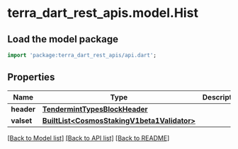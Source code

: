 # terra_dart_rest_apis.model.Hist

## Load the model package
```dart
import 'package:terra_dart_rest_apis/api.dart';
```

## Properties
Name | Type | Description | Notes
------------ | ------------- | ------------- | -------------
**header** | [**TendermintTypesBlockHeader**](TendermintTypesBlockHeader.md) |  | [optional] 
**valset** | [**BuiltList&lt;CosmosStakingV1beta1Validator&gt;**](CosmosStakingV1beta1Validator.md) |  | [optional] 

[[Back to Model list]](../README.md#documentation-for-models) [[Back to API list]](../README.md#documentation-for-api-endpoints) [[Back to README]](../README.md)


